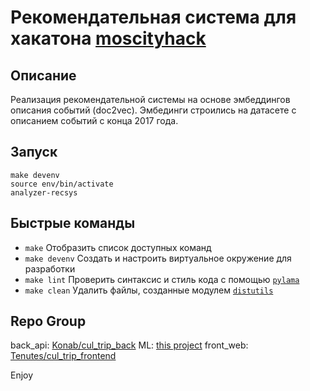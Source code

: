 # Рекомендательная система для хакатона [moscityhack](https://moscityhack.innoagency.ru)

Описание
-----------------------------------------
Реализация рекомендательной системы на основе эмбеддингов описания событий (doc2vec). Эмбединги строились на датасете с описанием событий с конца 2017 года.

Запуск
-----------------------------------------
    make devenv
    source env/bin/activate
    analyzer-recsys

Быстрые команды
---------------
* `make` Отобразить список доступных команд
* `make devenv` Создать и настроить виртуальное окружение для разработки
* `make lint` Проверить синтаксис и стиль кода с помощью [`pylama`](https://github.com/klen/pylama)
* `make clean` Удалить файлы, созданные модулем [`distutils`](https://docs.python.org/3/library/distutils.html)

Repo Group
---------------
back_api:  [Konab/cul_trip_back](https://github.com/Konab/cul_trip_back)
ML:  [this project](https://github.com/cut4cut/cul_trip)
front_web:  [Tenutes/cul_trip_frontend](https://github.com/Tenutes/cul_trip_frontend)

Enjoy